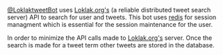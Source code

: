 [@LoklaktweetBot](https://telegram.me/loklaktweetbot) uses [Loklak.org's](http://loklak.org) (a reliable distributed tweet search server) API to search for user and tweets. This bot uses [redis](http://redis.io) for session managment which is essential for the session maintenance for the user. 

In order to minimize the API calls made to [Loklak.org's](https://loklak.org) server. Once the search is made for a tweet term other tweets are stored in the database.